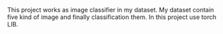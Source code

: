 This project works as image classifier in my dataset. My dataset  contain five kind of image and finally classification them. In this project use torch LIB.
